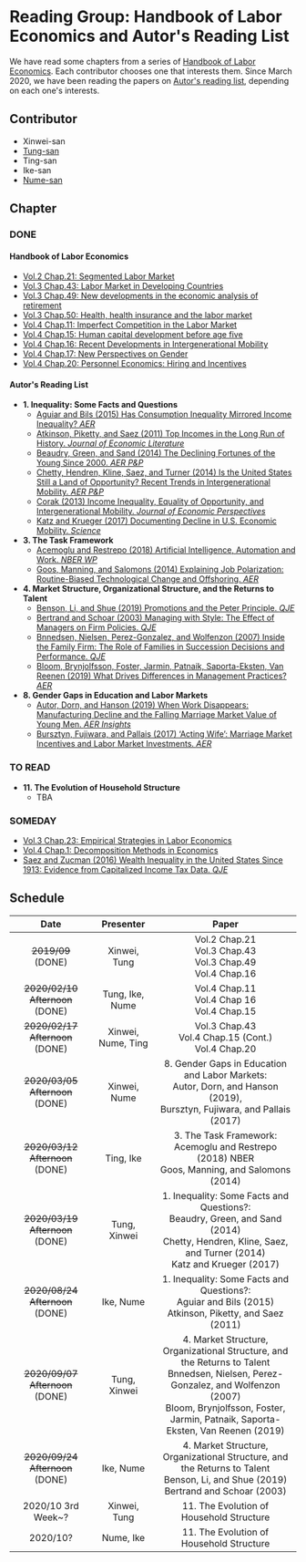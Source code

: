 # Reading Group: Handbook of Labor Economics and Autor's Reading List

We have read some chapters from a series of [Handbook of Labor Economics](https://www.sciencedirect.com/handbook/handbook-of-labor-economics).
Each contributor chooses one that interests them.
Since March 2020, we have been reading the papers on [Autor's reading list](https://economics.mit.edu/files/15417), depending on each one's interests.

## Contributor

- Xinwei-san
- [Tung-san](https://github.com/s-saisw)
- Ting-san
- Ike-san
- [Nume-san](https://github.com/kainume)

## Chapter

### DONE

#### Handbook of Labor Economics

- [Vol.2 Chap.21: Segmented Labor Market](https://www.sciencedirect.com/science/article/pii/S1573446386020114)
- [Vol.3 Chap.43: Labor Market in Developing Countries](https://www.sciencedirect.com/science/article/pii/S1573446399300298)
- [Vol.3 Chap.49: New developments in the economic analysis of retirement](https://www.sciencedirect.com/science/article/pii/S1573446399300407)
- [Vol.3 Chap.50: Health, health insurance and the labor market](https://www.sciencedirect.com/science/article/abs/pii/S1573446399300419)
- [Vol.4 Chap.11: Imperfect Competition in the Labor Market](https://www.sciencedirect.com/science/article/pii/S0169721811024099)
- [Vol.4 Chap.15: Human capital development before age five](https://www.sciencedirect.com/science/article/pii/S0169721811024130)
- [Vol.4 Chap.16: Recent Developments in Intergenerational Mobility](https://www.sciencedirect.com/science/article/pii/S0169721811024142)
- [Vol.4 Chap.17: New Perspectives on Gender](https://www.sciencedirect.com/science/article/pii/S0169721811024154)
- [Vol.4 Chap.20: Personnel Economics: Hiring and Incentives](https://www.sciencedirect.com/science/article/pii/S016972181102418X)

#### Autor's Reading List

- **1.  Inequality: Some Facts and Questions**
  - [Aguiar and Bils (2015) Has Consumption Inequality Mirrored Income Inequality? _AER_](https://www.aeaweb.org/articles?id=10.1257/aer.20120599)
  - [Atkinson, Piketty, and Saez (2011) Top Incomes in the Long Run of History. _Journal of Economic Literature_](https://www.aeaweb.org/articles?id=10.1257/jel.49.1.3)
  - [Beaudry, Green, and Sand (2014) The Declining Fortunes of
the Young Since 2000. _AER P&P_](https://www.aeaweb.org/articles?id=10.1257/aer.104.5.381)
  - [Chetty, Hendren, Kline, Saez, and Turner (2014)
Is the United States Still a Land of Opportunity? Recent Trends in Intergenerational Mobility. _AER P&P_](https://www.aeaweb.org/articles?id=10.1257/aer.104.5.141)
  - [Corak (2013) Income Inequality, Equality of Opportunity, and Intergenerational
Mobility. _Journal of Economic Perspectives_](https://www.aeaweb.org/articles?id=10.1257/jep.27.3.79)
  - [Katz and Krueger (2017) Documenting Decline in U.S. Economic
Mobility. _Science_](https://science.sciencemag.org/content/356/6336/382.summary)
- **3. The Task Framework**
  - [Acemoglu and Restrepo (2018) Artificial Intelligence, Automation and
Work. _NBER WP_](https://www.nber.org/papers/w24196)
  - [Goos, Manning, and Salomons (2014) Explaining Job Polarization:
Routine-Biased Technological Change and Offshoring. _AER_](https://www.aeaweb.org/articles?id=10.1257/aer.104.8.2509)
- **4. Market Structure, Organizational Structure, and the Returns to Talent**
  - [Benson, Li, and Shue (2019) Promotions and the Peter Principle. _QJE_](https://academic.oup.com/qje/article/134/4/2085/5550760)
  - [Bertrand and Schoar (2003) Managing with Style: The Effect of Managers on Firm Policies. _QJE_](https://academic.oup.com/qje/article/118/4/1169/1925095)
  - [Bnnedsen, Nielsen, Perez-Gonzalez, and Wolfenzon (2007) Inside the Family Firm: The Role of Families in Succession Decisions and Performance. _QJE_](https://academic.oup.com/qje/article/122/2/647/1942108)
  - [Bloom, Brynjolfsson, Foster, Jarmin, Patnaik, Saporta-Eksten, Van Reenen (2019) What Drives Differences in Management Practices? _AER_](https://www.aeaweb.org/articles?id=10.1257/aer.20170491)
- **8. Gender Gaps in Education and Labor Markets**
  - [Autor, Dorn, and Hanson (2019) When Work Disappears: Manufacturing Decline and the Falling Marriage Market Value of Young Men. _AER Insights_](https://www.aeaweb.org/articles?id=10.1257/aeri.20180010)
  - [Bursztyn, Fujiwara, and Pallais (2017) ‘Acting Wife’: Marriage
Market Incentives and Labor Market Investments. _AER_](https://www.aeaweb.org/articles?id=10.1257/aer.20170029)

### TO READ

- **11. The Evolution of Household Structure**
  - TBA


### SOMEDAY

- [Vol.3 Chap.23: Empirical Strategies in Labor Economics](https://www.sciencedirect.com/science/article/pii/S1573446399030047)
- [Vol.4 Chap.1: Decomposition Methods in Economics](https://www.sciencedirect.com/science/article/pii/S0169721811004072)
- [Saez and Zucman (2016) Wealth Inequality in the United States Since 1913: Evidence from Capitalized Income Tax Data. _QJE_](https://academic.oup.com/qje/article/131/2/519/2607097)

## Schedule

| Date | Presenter | Paper |  
|:--:|:--:|:--:|
| ~~2019/09~~ (DONE) | Xinwei, Tung| Vol.2 Chap.21 <br> Vol.3 Chap.43 <br> Vol.3 Chap.49 <br> Vol.4 Chap.16 |  
| ~~2020/02/10 Afternoon~~ (DONE)| Tung, Ike, Nume| Vol.4 Chap.11 <br> Vol.4 Chap 16 <br> Vol.4 Chap.15 |  
| ~~2020/02/17 Afternoon~~ (DONE) | Xinwei, Nume, Ting | Vol.3 Chap.43 <br> Vol.4 Chap.15 (Cont.) <br> Vol.4 Chap.20 |  
| ~~2020/03/05 Afternoon~~ (DONE) | Xinwei, Nume | 8. Gender Gaps in Education and Labor Markets: <br> Autor, Dorn, and Hanson (2019), <br> Bursztyn, Fujiwara, and Pallais (2017)  |
| ~~2020/03/12 Afternoon~~ (DONE) | Ting, Ike | 3.  The Task Framework: <br> Acemoglu and Restrepo (2018) NBER <br> Goos, Manning, and Salomons (2014) |
| ~~2020/03/19 Afternoon~~ (DONE) | Tung, Xinwei | 1. Inequality: Some Facts and Questions?: <br> Beaudry, Green, and Sand (2014) <br> Chetty, Hendren, Kline, Saez, and Turner (2014) <br> Katz and Krueger (2017) | 
| ~~2020/08/24 Afternoon~~ (DONE) | Ike, Nume | 1. Inequality: Some Facts and Questions?: <br> Aguiar and Bils (2015) <br> Atkinson, Piketty, and Saez (2011) <br>| 
| ~~2020/09/07 Afternoon~~ (DONE) | Tung, Xinwei | 4. Market Structure, Organizational Structure, and the Returns to Talent <br> Bnnedsen, Nielsen, Perez-Gonzalez, and Wolfenzon (2007) <br> Bloom, Brynjolfsson, Foster, Jarmin, Patnaik, Saporta-Eksten, Van Reenen (2019)|
| ~~2020/09/24 Afternoon~~ (DONE) | Ike, Nume |4. Market Structure, Organizational Structure, and the Returns to Talent <br> Benson, Li, and Shue (2019) <br> Bertrand and Schoar (2003) |
| 2020/10 3rd Week~? | Xinwei, Tung | 11. The Evolution of Household Structure |
| 2020/10? | Nume, Ike | 11. The Evolution of Household Structure |
